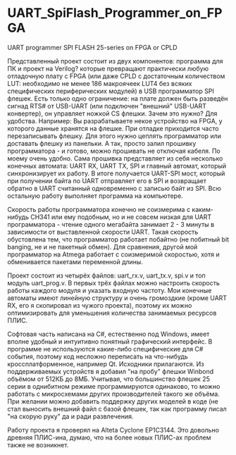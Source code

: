 # UART_SpiFlash_Programmer_on_FPGA
UART programmer SPI FLASH 25-series on FPGA or CPLD

Представленный проект состоит из двух компонентов: программа для ПК и проект на Verilog? которые превращают практически любую отладочную плату с FPGA (или даже CPLD с достаточным количеством LUT: необходимо не менее 186 макроячеек LUT4 без всяких специфических периферических модулей) в USB программатор SPI флешек. Есть только одно ограничение: на плате должен быть разведён сигнад RTS# от USB-UART (или подключен "внешний" USB-UART конвертер), он управляет ножкой CS флешки.
Зачем это нужно? Для удобства. Например: Вы разрабатываете некое устройство на FPGA, у которого данные хранятся на флешке. При отладке приходится часто перезаписывать флешку. Для этого нужно цеплять программатор или доставать флешку из панельки. А так, просто залил прошивку программатора - и готово, можно прошивать не отключая кабеля. По моему очень удобно.
Сама прошивка представляет из себя несколько конечных автомата: UART RX, UART TX, SPI и главный автомат, который синхронизирует их работу. В итоге получается UART-SPI мост, который при получении байта по UART отправляет его в SPI и возвращает обратно в UART считанный одновременно с записью байт из SPI. Всю остальную работу выполняет программа на компьютере.

Скорость работы программатора конечно не соизмерима с каким-нибудь CH341 или ему подобным, но и не совсем низкая для UART программатора - чтение одного мегабайта занимает 2 - 3 минуты в зависимости от выставленной скорости UART. Такая скорость обустовлена тем, что программатор работает побайтно (не побитный bit banging, не и не пакетный обмен). Для сравнения, другой мой программатор на Atmega работает с соизмеримой скоростью, хотя и обменивается пакетами переменной длины.

Проект состоит из четырёх файлов: uart_rx.v, uart_tx.v, spi.v и топ модуль uart_prog.v. В первых трёх файлах можно настроить скорость работы каждого модуля и указать входную частоту. Мои конечные автоматы имеют линейную структуру и очень громоздкие (кроме UART RX, его я скопировал из чужого проекта), поэтому их можно оптимизировать для уменьшения количества занимаемых ресурсов ПЛИС. 

Софтовая часть написана на C#, естественно под Windows, имеет вполне удобный и интуитивно понятный графический интерфейс. В программе не используются какие-либо специфические для C# события, поэтому код несложно переписать на что-нибудь кроссплатформенное, например Qt. Исходники прилагаются. Из поддерживаемых устройств я добавил "на пробу" флешки Winbond объёмом от 512КБ до 8МБ. Учитывая, что большинство флешек 25 серии в однибитном режиме программируются одинаково, то можно работать с микросхемами других производителей такого же объёма. При желании можно добавить поддержку других моделей в коде (не стал выносить внешний файл с базой флешек, так как программу писал "на скорую руку" да и ради развлечения.

Работу проекта я проверял на Alteta Cyclone EP1C3144. Это довольно древняя ПЛИС-ина, думаю, что на более новых ПЛИС-ах проблем также не возникнет.

